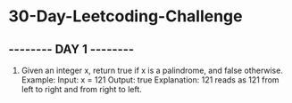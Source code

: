 # 30-Day-Leetcoding-Challenge



## -------- DAY 1 -------- <br>



1. Given an integer x, return true if x is a palindrome, and false otherwise.
 Example: 
  Input: x = 121
  Output: true
  Explanation: 121 reads as 121 from left to right and from right to left.
